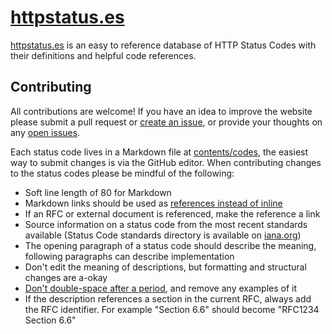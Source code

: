 # [httpstatus.es](http://httpstatus.es)

[httpstatus.es](http://httpstatus.es) is an easy to reference database of HTTP Status Codes
with their definitions and helpful code references.

## Contributing

All contributions are welcome! If you have an idea to improve the website please
submit a pull request or [create an issue][1], or provide your thoughts on any
[open issues][1].

Each status code lives in a Markdown file at [contents/codes](contents/codes),
the easiest way to submit changes is via the GitHub editor. When contributing
changes to the status codes please be mindful of the following:

* Soft line length of 80 for Markdown
* Markdown links should be used as [references instead of inline][2]
* If an RFC or external document is referenced, make the reference a link
* Source information on a status code from the most recent standards available
    (Status Code standards directory is available on [iana.org][3])
* The opening paragraph of a status code should describe the meaning, following
    paragraphs can describe implementation
* Don't edit the meaning of descriptions, but formatting and structural
    changes are a-okay
* [Don't double-space after a period][4], and remove any examples of it
* If the description references a section in the current RFC, always add the RFC
    identifier. For example "Section 6.6" should become "RFC1234 Section 6.6"

[1]: <https://github.com/citricsquid/httpstatus.es/issues>
[2]: <https://daringfireball.net/projects/markdown/syntax#link>
[3]: <http://www.iana.org/assignments/http-status-codes/http-status-codes.xhtml>
[4]: <http://www.slate.com/articles/technology/technology/2011/01/space_invaders.html>
